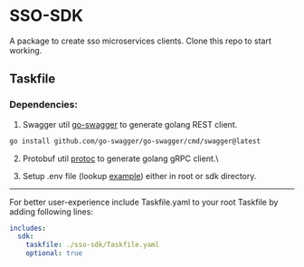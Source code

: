 # SSO-SDK

A package to create sso microservices clients. 
Clone this repo to start working.

## Taskfile

### Dependencies:

1. Swagger util [go-swagger](https://github.com/go-swagger/go-swagger) to generate golang REST client.
```bash
go install github.com/go-swagger/go-swagger/cmd/swagger@latest
```

2. Protobuf util [protoc](https://grpc.io/docs/protoc-installation/) to generate golang gRPC client.\

3. Setup .env file (lookup [example](sso-sdk/example.env)) either in root or sdk directory.
---

For better user-experience include Taskfile.yaml to your root Taskfile by adding following lines:
```yaml
includes:
  sdk:
    taskfile: ./sso-sdk/Taskfile.yaml
    optional: true
```
